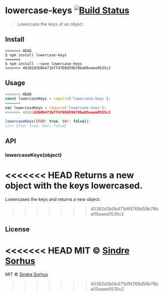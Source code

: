 # lowercase-keys [![Build Status](https://travis-ci.org/sindresorhus/lowercase-keys.svg?branch=master)](https://travis-ci.org/sindresorhus/lowercase-keys)

> Lowercase the keys of an object


## Install

```
<<<<<<< HEAD
$ npm install lowercase-keys
=======
$ npm install --save lowercase-keys
>>>>>>> 40382d3b0b471bff4769d59b78ba05eaee0535c2
```


## Usage

```js
<<<<<<< HEAD
const lowercaseKeys = require('lowercase-keys');
=======
var lowercaseKeys = require('lowercase-keys');
>>>>>>> 40382d3b0b471bff4769d59b78ba05eaee0535c2

lowercaseKeys({FOO: true, bAr: false});
//=> {foo: true, bar: false}
```


## API

### lowercaseKeys(object)

<<<<<<< HEAD
Returns a new object with the keys lowercased.
=======
Lowercases the keys and returns a new object.

>>>>>>> 40382d3b0b471bff4769d59b78ba05eaee0535c2


## License

<<<<<<< HEAD
MIT © [Sindre Sorhus](https://sindresorhus.com)
=======
MIT © [Sindre Sorhus](http://sindresorhus.com)
>>>>>>> 40382d3b0b471bff4769d59b78ba05eaee0535c2
